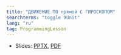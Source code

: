 ```yaml
---
title: "ДВИЖЕНИЕ ПО прямой С ГИРОСКОПОМ"
searchterms: "toggle 9Unit"
lang: "ru"
tag: ProgrammingLesson
---
```

 <ul>
 <li class="ng-binding">Slides:
 <a href="ProgrammingLessons/GyroMoveStraightRU.pptx">PPTX</a>,
 <a href="ProgrammingLessons/GyroMoveStraightRU.pdf">PDF</a>
 </li>
 </ul>
